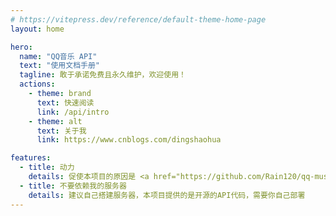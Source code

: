 ```yaml
---
# https://vitepress.dev/reference/default-theme-home-page
layout: home

hero:
  name: "QQ音乐 API"
  text: "使用文档手册"
  tagline: 敢于承诺免费且永久维护，欢迎使用！
  actions:
    - theme: brand
      text: 快速阅读
      link: /api/intro
    - theme: alt
      text: 关于我
      link: https://www.cnblogs.com/dingshaohua

features:
  - title: 动力
    details: 促使本项目的原因是 <a href="https://github.com/Rain120/qq-music-api" target=“_blank”>qq-music-api</a> 的摆烂，另外我自己也准备基于flutter做一个音乐播放器，所以需要用到这个API
  - title: 不要依赖我的服务器
    details: 建议自己搭建服务器，本项目提供的是开源的API代码，需要你自己部署
---
```


